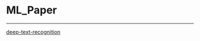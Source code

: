 # ML_Paper
***
[deep-text-recognition](https://github.com/inouetaka/ML_Paper/wiki/deep-text-recognition)
